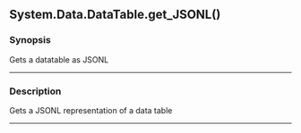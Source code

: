 System.Data.DataTable.get_JSONL()
---------------------------------

### Synopsis
Gets a datatable as JSONL

---

### Description

Gets a JSONL representation of a data table

---
